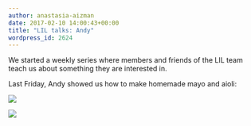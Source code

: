 ```yaml
---
author: anastasia-aizman
date: 2017-02-10 14:00:43+00:00
title: "LIL talks: Andy"
wordpress_id: 2624
---
```


We started a weekly series where members and friends of the LIL team teach us about something they are interested in.

Last Friday, Andy showed us how to make homemade mayo and aioli:

![](https://lil-blog-media.s3.amazonaws.com/IMG_20170203_141400-768x993.jpg)

![](https://lil-blog-media.s3.amazonaws.com/IMG_20170203_140431-768x1024.jpg)


